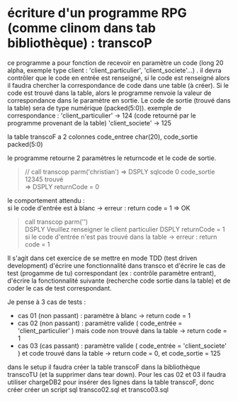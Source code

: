 # écriture d'un programme RPG (comme clinom dans tab bibliothèque) : transcoP

ce programme a pour fonction de recevoir en paramètre un code (long 20 alpha, exemple type client : 'client_particulier', 'client_societe'...) . 
il devra contrôler que le code en entrée est renseigné, si le code est renseigné alors il faudra chercher la correspondance de code dans une table (à créer).
 Si le code est trouvé dans la table, alors le programme renvoie la valeur de correspondance dans le paramètre en sortie. Le code de sortie (trouvé dans la table) sera de type numérique (packed(5:0)).
exemple de correspondance :
  'client_particulier'  -> 124 (code retourné par le programme provenant de la table)
   'client_societe' -> 125

la table transcoF a 2 colonnes code_entree char(20), code_sortie packed(5:0)

le programme retourne 2 paramètres le returncode et le code de sortie.

> // call transcop parm('christian')
> =>  DSPLY  sqlcode 0 code_sortie 12345 trouvé    
> =>  DSPLY  returnCode = 0                        

le comportement attendu :   	
si le code d'entrée est à blanc -> erreur : return code = 1
=> OK
> call transcop parm('')                           
> DSPLY  Veuillez renseigner le client particulier 
> DSPLY  returnCode = 1                            
si le code d'entrée n'est pas trouvé dans la table -> erreur : return code = 1

Il s'agit dans cet exercice de se mettre en mode TDD (test driven development) d'écrire une fonctionnalité dans transco et d'écrire le cas de test (progamme de tu) 
correspondant (ex : contrôle paramètre entrant), d'écrire la fonctionnalité suivante (recherche code sortie dans la table) et de coder le cas de test correspondant.

Je pense à 3 cas de tests :
- cas 01 (non passant) : paramètre à blanc -> return code  = 1
- cas 02 (non passant) : paramètre valide ( code_entrée = 'client_particulier' ) mais code non trouvé dans la table -> return code = 1
- cas 03 (cas passant) :  paramètre valide ( code_entrée = 'client_societe' ) et code trouvé dans la table -> return code = 0, et code_sortie = 125

dans le setup il faudra créer la table transcoF dans la bibliothèque transcoTU (et la supprimer dans tear down).
Pour les cas 02 et 03 il faudra utiliser chargeDB2 pour insérer des lignes dans la table transcoF, donc créer créer un script sql transco02.sql et  transco03.sql
